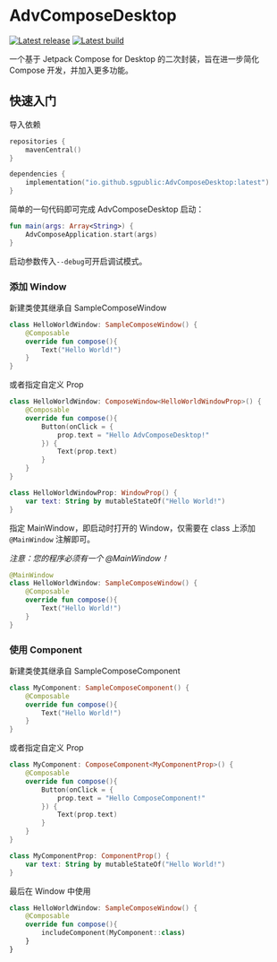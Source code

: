 # AdvComposeDesktop


[![Latest release](https://img.shields.io/github/v/release/sgpublic/AdvComposeDesktop?color=brightgreen&label=latest%20release)](https://github.com/sgpublic/AdvComposeDesktop/releases/latest)
[![Latest build](https://img.shields.io/github/v/release/sgpublic/AdvComposeDesktop?color=orange&include_prereleases&label=latest%20build)](https://github.com/sgpublic/AdvComposeDesktop/releases)

一个基于 Jetpack Compose for Desktop 的二次封装，旨在进一步简化 Compose 开发，并加入更多功能。

## 快速入门

导入依赖

```kotlin
repositories {
    mavenCentral()
}

dependencies {
    implementation("io.github.sgpublic:AdvComposeDesktop:latest")
}
```

简单的一句代码即可完成 AdvComposeDesktop 启动：

```kotlin
fun main(args: Array<String>) {
    AdvComposeApplication.start(args)
}
```

启动参数传入`--debug`可开启调试模式。

### 添加 Window

新建类使其继承自 SampleComposeWindow

```kotlin
class HelloWorldWindow: SampleComposeWindow() {
    @Composable
    override fun compose(){
        Text("Hello World!")
    }
}
```

或者指定自定义 Prop

```kotlin
class HelloWorldWindow: ComposeWindow<HelloWorldWindowProp>() {
    @Composable
    override fun compose(){
        Button(onClick = {
            prop.text = "Hello AdvComposeDesktop!"
        }) {
            Text(prop.text)
        }
    }
}

class HelloWorldWindowProp: WindowProp() {
    var text: String by mutableStateOf("Hello World!")
}
```

指定 MainWindow，即启动时打开的 Window，仅需要在 class 上添加 `@MainWindow` 注解即可。

_*注意：您的程序必须有一个 @MainWindow！*_

```kotlin
@MainWindow
class HelloWorldWindow: SampleComposeWindow() {
    @Composable
    override fun compose(){
        Text("Hello World!")
    }
}
```

### 使用 Component

新建类使其继承自 SampleComposeComponent

```kotlin
class MyComponent: SampleComposeComponent() {
    @Composable
    override fun compose(){
        Text("Hello World!")
    }
}
```

或者指定自定义 Prop

```kotlin
class MyComponent: ComposeComponent<MyComponentProp>() {
    @Composable
    override fun compose(){
        Button(onClick = {
            prop.text = "Hello ComposeComponent!"
        }) {
            Text(prop.text)
        }
    }
}

class MyComponentProp: ComponentProp() {
    var text: String by mutableStateOf("Hello World!")
}
```

最后在 Window 中使用

```kotlin
class HelloWorldWindow: SampleComposeWindow() {
    @Composable
    override fun compose(){
        includeComponent(MyComponent::class)
    }
}
```

